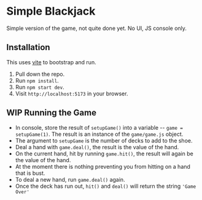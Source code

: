 # Simple Blackjack

Simple version of the game, not quite done yet. No UI, JS console only.

## Installation

This uses [vite](https://vitejs.dev/) to bootstrap and run.

1. Pull down the repo.
1. Run `npm install`.
1. Run `npm start dev`.
1. Visit `http://localhost:5173` in your browser.

## WIP Running the Game

- In console, store the result of `setupGame()` into a variable -- `game = setupGame(1)`. The result is an instance of the `game/game.js` object.
- The argument to `setupGame` is the number of decks to add to the shoe.
- Deal a hand with `game.deal()`, the result is the value of the hand.
- On the current hand, hit by running `game.hit()`, the result will again be the value of the hand.
- At the moment there is nothing preventing you from hitting on a hand that is bust.
- To deal a new hand, run `game.deal()` again.
- Once the deck has run out, `hit()` and `deal()` will return the string `'Game Over'`
